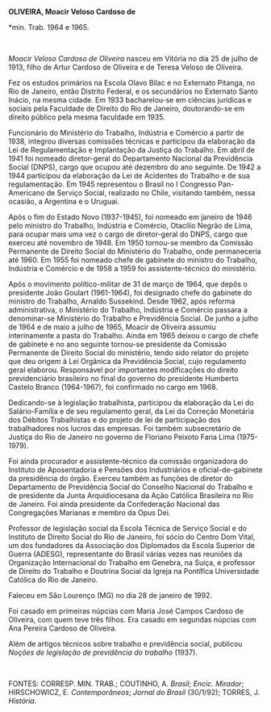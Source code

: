 **OLIVEIRA, Moacir Veloso Cardoso de**

\*min. Trab. 1964 e 1965.

 

*Moacir Veloso Cardoso de Oliveira* nasceu em Vitória no dia 25 de julho
de 1913, filho de Artur Cardoso de Oliveira e de Teresa Veloso de
Oliveira.

Fez os estudos primários na Escola Olavo Bilac e no Externato Pitanga,
no Rio de Janeiro, então Distrito Federal, e os secundários no Externato
Santo Inácio, na mesma cidade. Em 1933 bacharelou-se em ciências
jurídicas e sociais pela Faculdade de Direito do Rio de Janeiro,
doutorando-se em direito público pela mesma faculdade em 1935.

Funcionário do Ministério do Trabalho, Indústria e Comércio a partir de
1938, integrou diversas comissões técnicas e participou da elaboração da
Lei de Regulamentação e Implantação da Justiça do Trabalho. Em abril de
1941 foi nomeado diretor-geral do Departamento Nacional da Previdência
Social (DNPS), cargo que ocupou até dezembro do ano seguinte. De 1942 a
1944 participou da elaboração da Lei de Acidentes do Trabalho e de sua
regulamentação. Em 1945 representou o Brasil no I Congresso
Pan-Americano de Serviço Social, realizado no Chile, visitando também,
nessa ocasião, a Argentina e o Uruguai.

Após o fim do Estado Novo (1937-1945), foi nomeado em janeiro de 1946
pelo ministro do Trabalho, Indústria e Comércio, Otacílio Negrão de
Lima, para ocupar mais uma vez o cargo de diretor-geral do DNPS, cargo
que exerceu até novembro de 1948. Em 1950 tornou-se membro da Comissão
Permanente de Direito Social do Ministério do Trabalho, onde
permaneceria até 1960. Em 1955 foi nomeado chefe de gabinete do ministro
do Trabalho, Indústria e Comércio e de 1958 a 1959 foi
assistente-técnico do ministério.

Após o movimento político-militar de 31 de março de 1964, que depôs o
presidente João Goulart (1961-1964), foi designado chefe do gabinete do
ministro do Trabalho, Arnaldo Sussekind. Desde 1962, após reforma
administrativa, o Ministério do Trabalho, Indústria e Comércio passara a
denominar-se Ministério do Trabalho e Previdência Social. De junho a
julho de 1964 e de maio a julho de 1965, Moacir de Oliveira assumiu
interinamente a pasta do Trabalho. Ainda em 1965 deixou o cargo de chefe
de gabinete e no ano seguinte tornou-se presidente da Comissão
Permanente de Direito Social do ministério, tendo sido relator do
projeto que deu origem à Lei Orgânica da Previdência Social, cujo
regulamento geral elaborou. Responsável por importantes modificações do
direito previdenciário brasileiro no final do governo do presidente
Humberto Castelo Branco (1964-1967), foi confirmado no cargo em 1968.

Dedicando-se à legislação trabalhista, participou da elaboração da Lei
do Salário-Família e de seu regulamento geral, da Lei da Correção
Monetária dos Débitos Trabalhistas e do projeto de lei de participação
dos trabalhadores nos lucros das empresas. Foi também subsecretário de
Justiça do Rio de Janeiro no governo de Floriano Peixoto Faria Lima
(1975-1979).

Foi ainda procurador e assistente-técnico da comissão organizadora do
Instituto de Aposentadoria e Pensões dos Industriários e
oficial-de-gabinete da presidência do órgão. Exerceu também as funções
de diretor do Departamento de Previdência Social do Conselho Nacional do
Trabalho e de presidente da Junta Arquidiocesana da Ação Católica
Brasileira no Rio de Janeiro. Foi ainda presidente da Confederação
Nacional das Congregações Marianas e membro da Opus Dei.

Professor de legislação social da Escola Técnica de Serviço Social e do
Instituto de Direito Social do Rio de Janeiro, foi sócio do Centro Dom
Vital, um dos fundadores da Associação dos Diplomados da Escola Superior
de Guerra (ADESG), representante do Brasil várias vezes nas reuniões da
Organização Internacional do Trabalho em Genebra, na Suíça, e professor
de Direito do Trabalho e Doutrina Social da Igreja na Pontífica
Universidade Católica do Rio de Janeiro.

Faleceu em São Lourenço (MG) no dia 28 de janeiro de 1992.

Foi casado em primeiras núpcias com Maria José Campos Cardoso de
Oliveira, com quem teve três filhos. Era casado em segundas núpcias com
Ana Pereira Cardoso de Oliveira.

Além de artigos técnicos sobre trabalho e previdência social, publicou
*Noções de legislação de previdência do trabalho* (1937).

 

FONTES: CORRESP. MIN. TRAB.; COUTINHO, A. *Brasil*; *Encic. Mirador*;
HIRSCHOWICZ, E. *Contemporâneos*; *Jornal do Brasil* (30/1/92); TORRES,
J. *História*.

 
